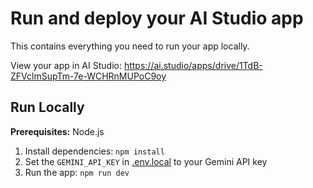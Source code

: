 # Run and deploy your AI Studio app

This contains everything you need to run your app locally.

View your app in AI Studio: https://ai.studio/apps/drive/1TdB-ZFVclmSupTm-7e-WCHRnMUPoC9oy

## Run Locally

**Prerequisites:**  Node.js


1. Install dependencies:
   `npm install`
2. Set the `GEMINI_API_KEY` in [.env.local](.env.local) to your Gemini API key
3. Run the app:
   `npm run dev`
